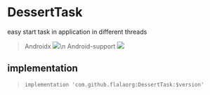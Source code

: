 # DessertTask
easy start task in application in different threads

>Androidx [![](https://jitpack.io/v/flalaorg/DessertTask.svg)](https://jitpack.io/#flalaorg/DessertTask)\n
>Android-support [![](https://jitpack.io/v/flalaorg/DessertTask-Android.svg)](https://jitpack.io/#flalaorg/DessertTask-Android)

## implementation
> `implementation 'com.github.flalaorg:DessertTask:$version'`
